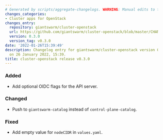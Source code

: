 ```yaml
---
# Generated by scripts/aggregate-changelogs. WARNING: Manual edits to this files will be overwritten.
changes_categories:
- Cluster apps for OpenStack
changes_entry:
  repository: giantswarm/cluster-openstack
  url: https://github.com/giantswarm/cluster-openstack/blob/master/CHANGELOG.md#030---2022-01-26
  version: 0.3.0
  version_tag: v0.3.0
date: '2022-01-26T15:39:49'
description: Changelog entry for giantswarm/cluster-openstack version 0.3.0, published
  on 26 January 2022, 15:39.
title: cluster-openstack release v0.3.0
---
```


### Added
- Add optional OIDC flags for the API server.
### Changed
- Push to `giantswarm-catalog` instead of `control-plane-catalog`.
### Fixed
- Add empty value for `nodeCIDR` in `values.yaml`.
